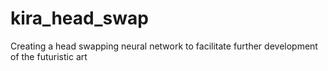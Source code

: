 # kira_head_swap
Creating a head swapping neural network to facilitate further development of the futuristic art
